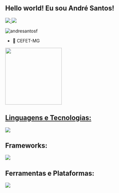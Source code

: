 ## Hello world! Eu sou André Santos!

<div>
<a href="maleto:santos.andref17@gmail.com" style="display: inline;">
    <img src="https://img.shields.io/badge/Gmail-D14836?style=for-the-badge&logo=gmail&logoColor=white"/>
</a> 

<a href="https://wa.me/37991023322" style="display: inline;">
    <img src="https://img.shields.io/badge/WhatsApp-25D366?style=for-the-badge&logo=whatsapp&logoColor=white"/>
</a>

</div>

<p align="left"> <img src="https://komarev.com/ghpvc/?username=andresantosf&label=Profile%20views&color=0e75b6&style=flat" alt="andresantosf" /> </p>

- 🔭 CEFET-MG
  
 <div>
  <a href="https://github.com/AndreFreitasSantos">
  <img height="180em" src="https://github-readme-stats.vercel.app/api/top-langs/?username=andresantosf&layout=compact&langs_count=7&theme=dark"/>
</div>
    
  <h2>Linguagens e Tecnologias:</h2>
  <a href="https://skillicons.dev">
    <img src="https://skillicons.dev/icons?i=js,html,css,ts,c,py,java,mysql,firebase" />
  </a>
  <h2>Frameworks:</h2>
  <p><a href="https://skillicons.dev">
    <img src="https://skillicons.dev/icons?i=angular,nodejs,spring" />
  </a></p>

  <h2>Ferramentas e Plataformas:</h2>
  <a href="https://skillicons.dev">
    <img src="https://skillicons.dev/icons?i=git,github,gitlab,spring,eclipse,vscode,figma,jenkins,postman,npm,pycharm,ps,gamemakerstudio" />
  </a>
  
  ##
  
</div>
